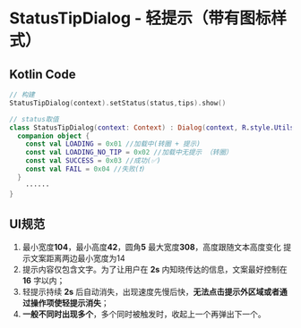 # StatusTipDialog - 轻提示（带有图标样式）

## Kotlin Code

```kotlin
// 构建
StatusTipDialog(context).setStatus(status,tips).show()

// status取值
class StatusTipDialog(context: Context) : Dialog(context, R.style.UtilsLoadingDialog) {
  companion object {
    const val LOADING = 0x01 //加载中(转圈 + 提示)
    const val LOADING_NO_TIP = 0x02 //加载中无提示 （转圈）
    const val SUCCESS = 0x03 //成功(✅)
    const val FAIL = 0x04 //失败(❗️)
  }
	······
}
```



## UI规范

1. 最小宽度**104**，最小高度**42**，圆角**5** 最大宽度**308**，高度跟随文本高度变化 提示文案距离两边最小宽度为14 
2. 提示内容仅包含文字。为了让用户在 **2s** 内知晓传达的信息，文案最好控制在 **16** 字以内； 
3. 轻提示持续 **2s** 后自动消失，出现速度先慢后快，**无法点击提示外区域或者通过操作项使轻提示消失**； 
4. **一般不同时出现多个**，多个同时被触发时，收起上一个再弹出下一个。